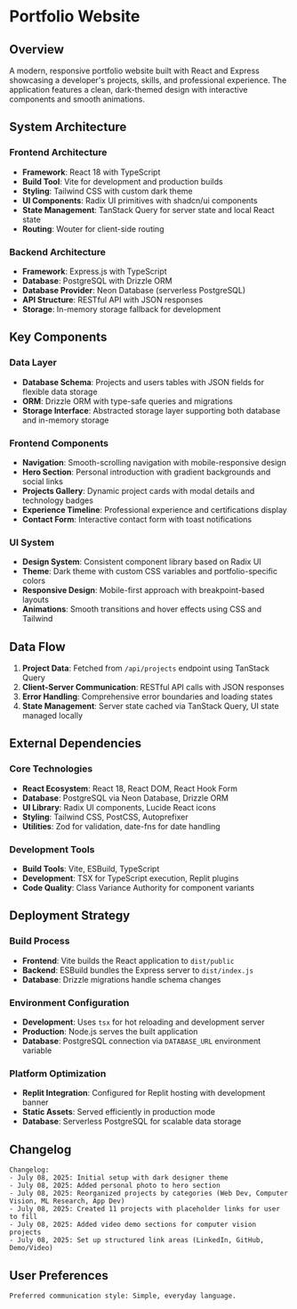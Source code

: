 # Portfolio Website

## Overview

A modern, responsive portfolio website built with React and Express showcasing a developer's projects, skills, and professional experience. The application features a clean, dark-themed design with interactive components and smooth animations.

## System Architecture

### Frontend Architecture
- **Framework**: React 18 with TypeScript
- **Build Tool**: Vite for development and production builds
- **Styling**: Tailwind CSS with custom dark theme
- **UI Components**: Radix UI primitives with shadcn/ui components
- **State Management**: TanStack Query for server state and local React state
- **Routing**: Wouter for client-side routing

### Backend Architecture
- **Framework**: Express.js with TypeScript
- **Database**: PostgreSQL with Drizzle ORM
- **Database Provider**: Neon Database (serverless PostgreSQL)
- **API Structure**: RESTful API with JSON responses
- **Storage**: In-memory storage fallback for development

## Key Components

### Data Layer
- **Database Schema**: Projects and users tables with JSON fields for flexible data storage
- **ORM**: Drizzle ORM with type-safe queries and migrations
- **Storage Interface**: Abstracted storage layer supporting both database and in-memory storage

### Frontend Components
- **Navigation**: Smooth-scrolling navigation with mobile-responsive design
- **Hero Section**: Personal introduction with gradient backgrounds and social links
- **Projects Gallery**: Dynamic project cards with modal details and technology badges
- **Experience Timeline**: Professional experience and certifications display
- **Contact Form**: Interactive contact form with toast notifications

### UI System
- **Design System**: Consistent component library based on Radix UI
- **Theme**: Dark theme with custom CSS variables and portfolio-specific colors
- **Responsive Design**: Mobile-first approach with breakpoint-based layouts
- **Animations**: Smooth transitions and hover effects using CSS and Tailwind

## Data Flow

1. **Project Data**: Fetched from `/api/projects` endpoint using TanStack Query
2. **Client-Server Communication**: RESTful API calls with JSON responses
3. **Error Handling**: Comprehensive error boundaries and loading states
4. **State Management**: Server state cached via TanStack Query, UI state managed locally

## External Dependencies

### Core Technologies
- **React Ecosystem**: React 18, React DOM, React Hook Form
- **Database**: PostgreSQL via Neon Database, Drizzle ORM
- **UI Library**: Radix UI components, Lucide React icons
- **Styling**: Tailwind CSS, PostCSS, Autoprefixer
- **Utilities**: Zod for validation, date-fns for date handling

### Development Tools
- **Build Tools**: Vite, ESBuild, TypeScript
- **Development**: TSX for TypeScript execution, Replit plugins
- **Code Quality**: Class Variance Authority for component variants

## Deployment Strategy

### Build Process
- **Frontend**: Vite builds the React application to `dist/public`
- **Backend**: ESBuild bundles the Express server to `dist/index.js`
- **Database**: Drizzle migrations handle schema changes

### Environment Configuration
- **Development**: Uses `tsx` for hot reloading and development server
- **Production**: Node.js serves the built application
- **Database**: PostgreSQL connection via `DATABASE_URL` environment variable

### Platform Optimization
- **Replit Integration**: Configured for Replit hosting with development banner
- **Static Assets**: Served efficiently in production mode
- **Database**: Serverless PostgreSQL for scalable data storage

## Changelog

```
Changelog:
- July 08, 2025: Initial setup with dark designer theme
- July 08, 2025: Added personal photo to hero section
- July 08, 2025: Reorganized projects by categories (Web Dev, Computer Vision, ML Research, App Dev)
- July 08, 2025: Created 11 projects with placeholder links for user to fill
- July 08, 2025: Added video demo sections for computer vision projects
- July 08, 2025: Set up structured link areas (LinkedIn, GitHub, Demo/Video)
```

## User Preferences

```
Preferred communication style: Simple, everyday language.
```